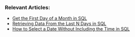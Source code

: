 ### Relevant Articles: 
- [Get the First Day of a Month in SQL](https://www.baeldung.com/sql/date-get-first-day-month)
- [Retrieving Data From the Last N Days in SQL](https://www.baeldung.com/sql/select-most-recent-days)
- [How to Select a Date Without Including the Time in SQL](https://www.baeldung.com/sql/select-date-without-time)

